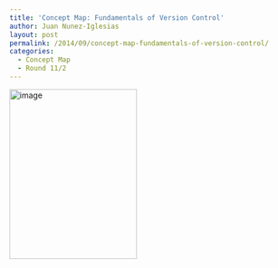 ```yaml
---
title: 'Concept Map: Fundamentals of Version Control'
author: Juan Nunez-Iglesias
layout: post
permalink: /2014/09/concept-map-fundamentals-of-version-control/
categories:
  - Concept Map
  - Round 11/2
---
```

[<img class="alignnone size-medium wp-image-8853" alt="image" src="http://teaching.software-carpentry.org/wp-content/uploads/2014/09/image-225x300.jpg" width="225" height="300" />][1]

 [1]: http://teaching.software-carpentry.org/wp-content/uploads/2014/09/image.jpg